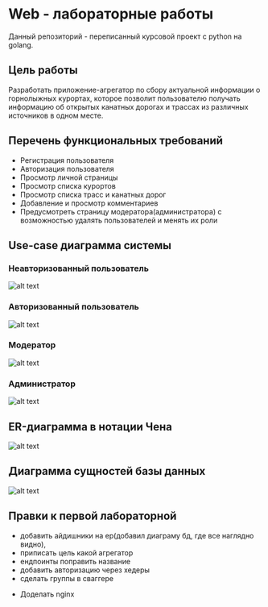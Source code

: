 # Web - лабораторные работы
Данный репозиторий - переписанный курсовой проект с python на golang. 

## Цель работы
Разработать приложение-агрегатор по сбору актуальной информации о горнолыжных курортах, которое позволит пользователю получать информацию об открытых канатных дорогах и трассах из различных источников в одном месте.

## Перечень функциональных требований
- Регистрация пользователя
- Авторизация пользователя
- Просмотр личной страницы
- Просмотр списка курортов
- Просмотр списка трасс и канатных дорог
- Добавление и просмотр комментариев
- Предусмотреть страницу модератора(администратора) с возможностью удалять пользователей и менять их роли

## Use-case диаграмма системы
### Неавторизованный пользователь
![alt text](https://sun9-63.userapi.com/impg/huY5Fi399LN0tPiDx_sKe5WnCtTtyY3lw9hGIw/xlwZHTpP-u0.jpg?size=1658x474&quality=96&sign=876a2e5bc1760217bd573b07caec9df1&type=album)
### Авторизованный пользователь
![alt text](https://sun9-74.userapi.com/impg/v1tVeGs-_mgXCtItvJU--ROSKdv1W3WUxbx6Ew/w1qwtd535zM.jpg?size=1650x500&quality=96&sign=666b07993232fd83d3031da0d9961206&type=album)
### Модератор
![alt text](https://sun9-52.userapi.com/impg/uwJUfM6MwRRlA-gQ9LtIlu38ZU94yehcTgD0CQ/moYRYc392VQ.jpg?size=1654x650&quality=96&sign=de87a133f01ac272cb8c41538e99fd7c&type=album)
### Администратор
![alt text](https://sun9-81.userapi.com/impg/X4Ld-dx4s9Zk6GiG8c2khzJFChQu3GuRior2hQ/cjIrNnC6Kes.jpg?size=1654x722&quality=96&sign=4f153b54ef739399ff52e5cfe3fe9b8d&type=album)

## ER-диаграмма в нотации Чена
![alt text](https://sun9-79.userapi.com/impg/2BjWL_lTw6KzKdKdZCz8KcedPJsmxqmk9UdbwA/HrXaSL_3w8c.jpg?size=1280x700&quality=96&sign=70183586dd968593d10a28aca95e98c8&type=album)
## Диаграмма сущностей базы данных
![alt text](https://sun9-8.userapi.com/impg/uaV0oW3o3B8zPjyEqur10IwlDVefewDabHy_vQ/Z3AwxLIsPU4.jpg?size=1030x1152&quality=96&sign=a00c4f4eb4aacd11d6a54911fa03fe56&type=album)
## Правки к первой лабораторной
+ добавить айдишники на ер(добавил диаграму бд, где все наглядно видно), 
+ приписать цель какой агрегатор 
+ ендпоинты поправить название
+ добавить авторизацию через хедеры
+ сделать группы в сваггере 
- Доделать nginx